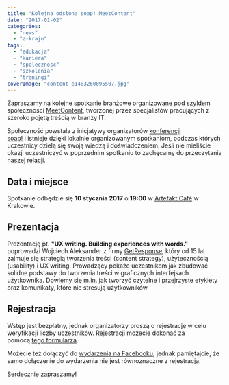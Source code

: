 ```yaml
---
title: "Kolejna odsłona soap! MeetContent"
date: "2017-01-02"
categories:
  - "news"
  - "z-kraju"
tags:
  - "edukacja"
  - "kariera"
  - "spolecznosc"
  - "szkolenia"
  - "treningi"
coverImage: "content-e1483260095507.jpg"
---
```


Zapraszamy na kolejne spotkanie branżowe organizowane pod szyldem społeczności [MeetContent](http://meetcontent.org/), tworzonej przez specjalistów pracujących z szeroko pojętą treścią w branży IT.

Społeczność powstała z inicjatywy organizatorów [konferencji soap!](http://soapconf.com/) i istnieje dzięki lokalnie organizowanym spotkaniom, podczas których uczestnicy dzielą się swoją wiedzą i doświadczeniem. Jeśli nie mieliście okazji uczestniczyć w poprzednim spotkaniu to zachęcamy do przeczytania [naszej relacji](http://techwriter.pl/meet-content-po-raz-pierwszy-relacja/).

## Data i miejsce

Spotkanie odbędzie się **10 stycznia 2017** o **19:00** w [Artefakt Café](https://www.google.pl/maps/place/Artefakt+Cafe/@50.0522161,19.9467543,17z/data=!3m1!4b1!4m5!3m4!1s0x47165b18f5c5bdc1:0x4864fed2dc9a1047!8m2!3d50.0522161!4d19.948943) w Krakowie.

## Prezentacja

Prezentację pt. **"UX writing. Building experiences with words."** poprowadzi Wojciech Aleksander z firmy [GetResponse](https://www.getresponse.com/), który od 15 lat zajmuje się strategią tworzenia treści (content strategy), użytecznością (usability) i UX writing. Prowadzący pokaże uczestnikom jak zbudować solidne podstawy do tworzenia treści w graficznych interfejsach użytkownika. Dowiemy się m.in. jak tworzyć czytelne i przejrzyste etykiety oraz komunikaty, które nie stresują użytkowników.

## Rejestracja

Wstęp jest bezpłatny, jednak organizatorzy proszą o rejestrację w celu weryfikacji liczby uczestników. Rejestracji możecie dokonać za pomocą [tego formularza](https://goo.gl/forms/oe3Ig7wi1wV9NXNu2).

Możecie też dołączyć do [wydarzenia na Facebooku](https://www.facebook.com/events/1004940486318439/), jednak pamiętajcie, że samo dołączenie do wydarzenia nie jest równoznaczne z rejestracją.

Serdecznie zapraszamy!
